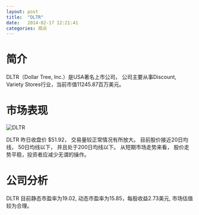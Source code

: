 ```yaml
---
layout: post
title:  "DLTR"
date:   2014-02-17 12:21:41
categories: 观点
---
```


# 简介
DLTR（Dollar Tree, Inc.）是USA著名上市公司，
公司主要从事Discount, Variety Stores行业，当前市值11245.87百万美元。

# 市场表现

![DLTR](http://finviz.com/chart.ashx?t=DLTR&ty=c&ta=1&p=d&s=l)

DLTR 昨日收盘价 $51.92，
交易量较正常情况有所放大。
目前股价接近20日均线，
50日均线以下，
并且处于200日均线以下。
从短期市场走势来看，
股价走势平稳，投资者应减少无谓的操作。

# 公司分析
DLTR 目前静态市盈率为19.02, 动态市盈率为15.85，每股收益2.73美元,
市场估值较为合理。
